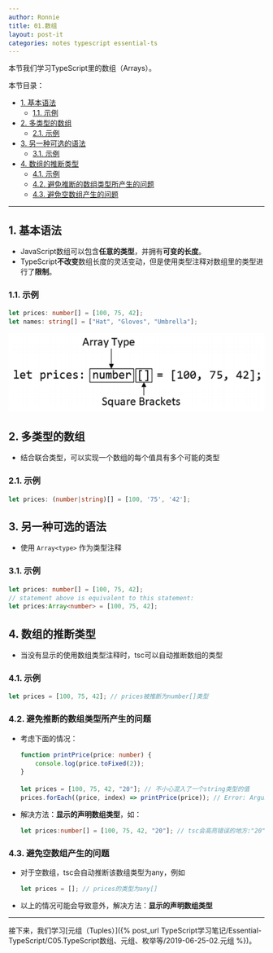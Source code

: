 ```yaml
---
author: Ronnie
title: 01.数组
layout: post-it
categories: notes typescript essential-ts
---
```


<!-- # 数组（Arrays） -->
本节我们学习TypeScript里的数组（Arrays）。

本节目录：
<!-- TOC -->

- [1. 基本语法](#1-基本语法)
    - [1.1. 示例](#11-示例)
- [2. 多类型的数组](#2-多类型的数组)
    - [2.1. 示例](#21-示例)
- [3. 另一种可选的语法](#3-另一种可选的语法)
    - [3.1. 示例](#31-示例)
- [4. 数组的推断类型](#4-数组的推断类型)
    - [4.1. 示例](#41-示例)
    - [4.2. 避免推断的数组类型所产生的问题](#42-避免推断的数组类型所产生的问题)
    - [4.3. 避免空数组产生的问题](#43-避免空数组产生的问题)

<!-- /TOC -->

---

## 1. 基本语法
- JavaScript数组可以包含**任意的类型**，并拥有**可变的长度**。
- TypeScript**不改变**数组长度的灵活变动，但是使用类型注释对数组里的类型进行了**限制**。

### 1.1. 示例

```typescript
let prices: number[] = [100, 75, 42];
let names: string[] = ["Hat", "Gloves", "Umbrella"];
```

![arrays](/assets/images/TypeScript学习笔记/Essential-TypeScript/arrays.png)

## 2. 多类型的数组
- 结合联合类型，可以实现一个数组的每个值具有多个可能的类型

### 2.1. 示例

```typescript
let prices: (number|string)[] = [100, '75', '42'];
```

## 3. 另一种可选的语法
- 使用 `Array<type>` 作为类型注释

### 3.1. 示例

```typescript
let prices: number[] = [100, 75, 42];
// statement above is equivalent to this statement:
let prices:Array<number> = [100, 75, 42];
```

## 4. 数组的推断类型
- 当没有显示的使用数组类型注释时，tsc可以自动推断数组的类型

### 4.1. 示例

```typescript
let prices = [100, 75, 42]; // prices被推断为number[]类型
```

### 4.2. 避免推断的数组类型所产生的问题
- 考虑下面的情况：

    ```typescript
    function printPrice(price: number) {
        console.log(price.toFixed(2));
    }

    let prices = [100, 75, 42, "20"]; // 不小心混入了一个string类型的值
    prices.forEach((price, index) => printPrice(price)); // Error: Argument of type 'string | number' is not assignable to parameter of type 'number'.Type 'string' is not assignable to type 'number'.ts(2345)
    ```

- 解决方法：**显示的声明数组类型**，如：

    ```typescript
    let prices:number[] = [100, 75, 42, "20"]; // tsc会高亮错误的地方:"20"
    ```

### 4.3. 避免空数组产生的问题
- 对于空数组，tsc会自动推断该数组类型为any，例如

    ```typescript
    let prices = []; // prices的类型为any[]
    ```

- 以上的情况可能会导致意外，解决方法：**显示的声明数组类型**

---

接下来，我们学习[元组（Tuples）]({% post_url TypeScript学习笔记/Essential-TypeScript/C05.TypeScript数组、元组、枚举等/2019-06-25-02.元组 %})。